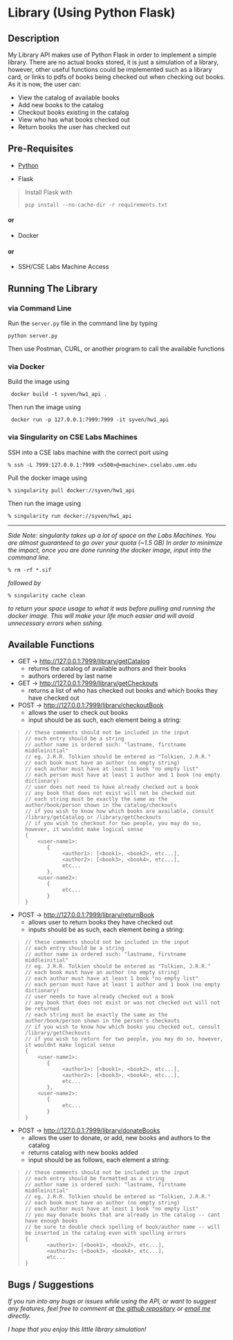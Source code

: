 # Library (Using Python Flask)

## Description

My Library API makes use of Python Flask in order to implement a simple library.
There are no actual books stored, it is just a simulation of a library, however, 
other useful functions could be implemented such as a library card, or links to pdfs
of books being checked out when checking out books.
As it is now, the user can:
- View the catalog of available books
- Add new books to the catalog
- Checkout books existing in the catalog
- View who has what books checked out
- Return books the user has checked out

## Pre-Requisites

- [Python](https://www.python.org/)

- Flask

>Install Flask with 
>
>```
>pip install --no-cache-dir -r requirements.txt
>```

#### or

 - Docker

#### or 

- SSH/CSE Labs Machine Access

## Running The Library

### via Command Line

Run the `server.py` file in the command line by typing

```
python server.py
```

Then use Postman, CURL, or another program to call the available functions

### via Docker

Build the image using

```
 docker build -t syven/hw1_api .
```

Then run the image using

```
 docker run -p 127.0.0.1:7999:7999 -it syven/hw1_api
```

### via Singularity on CSE Labs Machines

SSH into a CSE labs machine with the correct port using

```
% ssh -L 7999:127.0.0.1:7999 <x500>@<machine>.cselabs.umn.edu
```

Pull the docker image using

```
% singularity pull docker://syven/hw1_api
```

Then run the image using

```
% singularity run docker://syven/hw1_api
```

---

*Side Note: singularity takes up a lot of space on the Labs Machines. You are almost guaranteed to 
go over your quota (~1.5 GB)
In order to minimize the impact, once you are done running the docker image, input into the command line.*

```
% rm -rf *.sif
```

*followed by*

```
% singularity cache clean
```

*to return your space usage to what it was before pulling and running the docker image.
This will make your life much easier and will avoid unnecessary errors when sshing.*

## Available Functions

- GET → http://127.0.0.1:7999/library/getCatalog
    - returns the catalog of available authors and their books
    - authors ordered by last name
- GET → http://127.0.0.1:7999/library/getCheckouts
    - returns a list of who has checked out books and which books they have checked out
- POST → http://127.0.0.1:7999/library/checkoutBook
    - allows the user to check out books
    - input should be as such, each element being a string:

>```
>// these comments should not be included in the input
>// each entry should be a string
>// author name is ordered such: "lastname, firstname middleinitial"
>// eg. J.R.R. Tolkien should be entered as "Tolkien, J.R.R."
>// each book must have an author (no empty string)
>// each author must have at least 1 book "no empty list"
>// each person must have at least 1 author and 1 book (no empty dictionary)
>// user does not need to have already checked out a book
>// any book that does not exist will not be checked out
>// each string must be exactly the same as the author/book/person shown in the catalog/checkouts
>// if you wish to know how which books are available, consult /library/getCatalog or /library/getCheckouts
>// if you wish to checkout for two people, you may do so, however, it wouldnt make logical sense
>{
>     <user-name1>: 
>        {
>             <author1>: [<book1>, <book2>, etc...], 
>             <author2>: [<book3>, <book4>, etc...], 
>             etc...
>        },
>     <user-name2>: 
>        { 
>             etc...
>        }
>}
>```

- POST → http://127.0.0.1:7999/library/returnBook
    - allows user to return books they have checked out
    - inputs should be as such, each element being a string:

>```
>// these comments should not be included in the input
>// each entry should be a string
>// author name is ordered such: "lastname, firstname middleinitial"
>// eg. J.R.R. Tolkien should be entered as "Tolkien, J.R.R."
>// each book must have an author (no empty string)
>// each author must have at least 1 book "no empty list"
>// each person must have at least 1 author and 1 book (no empty dictionary)
>// user needs to have already checked out a book
>// any book that does not exist or was not checked out will not be returned
>// each string must be exactly the same as the author/book/person shown in the person's checkouts
>// if you wish to know how which books you checked out, consult /library/getCheckouts
>// if you wish to return for two people, you may do so, however, it wouldnt make logical sense
>{
>     <user-name1>: 
>        {
>             <author1>: [<book1>, <book2>, etc...], 
>             <author2>: [<book3>, <book4>, etc...], 
>             etc...
>        },
>     <user-name2>: 
>        { 
>             etc...
>        }
>}
>```

- POST → http://127.0.0.1:7999/library/donateBooks
    - allows the user to donate, or add, new books and authors to the catalog
    - returns catalog with new books added
    - input should be as follows, each element a string:

>```
>// these comments should not be included in the input
>// each entry should be formatted as a string
>// author name is ordered such: "lastname, firstname middleinitial"
>// eg. J.R.R. Tolkien should be entered as "Tolkien, J.R.R."
>// each book must have an author (no empty string)
>// each author must have at least 1 book "no empty list"
>// you may donate books that are already in the catalog -- cant have enough books
>// be sure to double check spelling of book/author name -- will be inserted in the catalog even with spelling errors
>{
>        <author1>: [<book1>, <book2>, etc...], 
>        <author2>: [<book3>, <book4>, etc...], 
>        etc...
>}
>```

## Bugs / Suggestions

*If you run into any bugs or issues while using the API, or want to suggest any features, feel free to comment at [the github repository](https://github.com/Syvven/school_stuff)
or [email me](hend0800@umn.edu) directly.* 

*I hope that you enjoy this little library simulation!*


